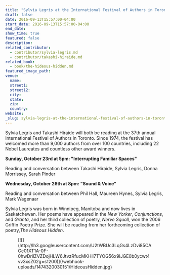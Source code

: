 ```yaml
---
title: "Sylvia Legris at the International Festival of Authors in Toronto"
draft: false
date: 2016-09-13T15:57:00-04:00
start_date: 2016-09-13T15:57:00-04:00
end_date:
show_time: true
featured: false
description:
related_contributor:
  - contributor/sylvia-legris.md
  - contributor/takashi-hiraide.md
related_book:
  - book/the-hideous-hidden.md
featured_image_path:
venue:
  name:
  street1:
  street12:
  city:
  state:
  zip:
  country:
website:
_slug: sylvia-legris-at-the-international-festival-of-authors-in-toronto
---
```


Sylvia Legris and Takashi Hiraide will both be reading at the 37th annual International Festival of Authors in Toronto. Since 1974, the festival has welcomed more than 9,000 authors from over 100 countries, including 22 Nobel Laureates and countless other award winners.

**Sunday, October 23rd at 5pm: "Interrupting Familiar Spaces"**

Reading and conversation between Takashi Hiraide, Sylvia Legris, Donna Morrissey, Sarah Pinder

**Wednesday, October 26th at 8pm: "Sound & Voice"**

Reading and conversation between Phil Hall, Maureen Hynes, Sylvia Legris, Mark Wagenaar

Sylvia Legris was born in Winnipeg, Manitoba and now lives in Saskatchewan. Her poems have appeared in the _New Yorker_, _Conjunctions_, and _Granta_, and her third collection of poetry, _Nerve Squall,_ won the 2006 Griffin Poetry Prize. She will be reading from her forthcoming collection of poetry,_The Hideous Hidden_.

<figure data-type="image">[![](http://lh3.googleusercontent.com/U2tWBUc3LqGs4LzDvi85CAGc01XT1A-0F-0hwDrilZVZDojHLW6JtvzRfucMKHiI7TYOG56x9lJGE0b0ycwt4vv3xsZ02g=s1200)](/webhook-uploads/1474320030151/HideousHidden.jpg)</figure>

